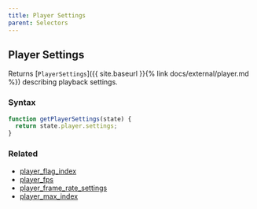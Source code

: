 ```yaml
---
title: Player Settings
parent: Selectors
---
```


## Player Settings

Returns [`PlayerSettings`]({{ site.baseurl }}{% link docs/external/player.md %}) describing playback settings.

### Syntax

```js
function getPlayerSettings(state) {
  return state.player.settings;
}
```

### Related

- [player_flag_index](./player_flag_index.md)
- [player_fps](./player_fps.md)
- [player_frame_rate_settings](./player_frame_rate_settings.md)
- [player_max_index](./player_max_index.md)
